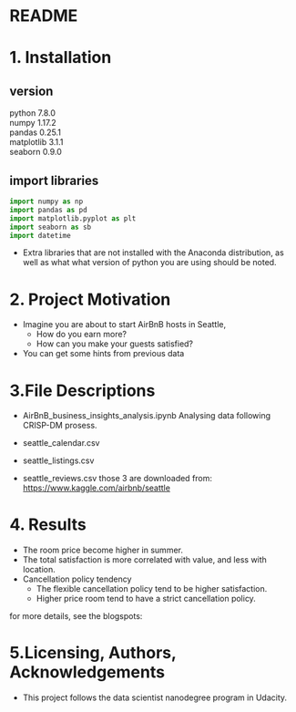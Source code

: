 # README

# 1. Installation

## version
python 7.8.0  
numpy 1.17.2  
pandas 0.25.1  
matplotlib 3.1.1   
seaborn 0.9.0  

## import libraries
``````.py
import numpy as np
import pandas as pd
import matplotlib.pyplot as plt
import seaborn as sb
import datetime
```````

- Extra libraries that are not installed with the Anaconda distribution, as well as what what version of python you are using should be noted.

# 2. Project Motivation
* Imagine you are about to start AirBnB hosts in Seattle, 
  * How do you earn more?
  * How can you make your guests satisfied?
* You can get some hints from previous data

# 3.File Descriptions

* AirBnB_business_insights_analysis.ipynb
Analysing data following CRISP-DM prosess.


* seattle_calendar.csv
* seattle_listings.csv
* seattle_reviews.csv
those 3 are downloaded from: https://www.kaggle.com/airbnb/seattle  


# 4. Results
* The room price become higher in summer.
* The total satisfaction is more correlated with value, and less with location.
* Cancellation policy tendency
  * The flexible cancellation policy tend to be higher satisfaction.
  * Higher price room tend to have a strict cancellation policy.
  
for more details, see the blogspots:





# 5.Licensing, Authors, Acknowledgements
* This project follows the data scientist nanodegree program in Udacity.

